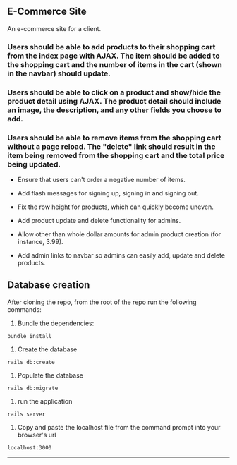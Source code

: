 ## E-Commerce Site

An e-commerce site for a client.


### Users should be able to add products to their shopping cart from the index page with AJAX. The item should be added to the shopping cart and the number of items in the cart (shown in the navbar) should update.

### Users should be able to click on a product and show/hide the product detail using AJAX. The product detail should include an image, the description, and any other fields you choose to add.

### Users should be able to remove items from the shopping cart without a page reload. The "delete" link should result in the item being removed from the shopping cart and the total price being updated.

* Ensure that users can't order a negative number of items.

* Add flash messages for signing up, signing in and signing out.

* Fix the row height for products, which can quickly become uneven.

* Add product update and delete functionality for admins.

* Allow other than whole dollar amounts for admin product creation (for instance, 3.99).

* Add admin links to navbar so admins can easily add, update and delete products.

## Database creation
After cloning the repo, from the root of the repo run the following commands:
1. Bundle the dependencies:
```
bundle install
```
1. Create the database
```
rails db:create
```
1. Populate the database
```
rails db:migrate
```
1. run the application
```
rails server
```
1. Copy and paste the localhost file from the command prompt into your browser's url
```
localhost:3000
```
<hr/>
